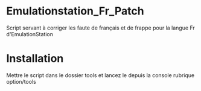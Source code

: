 # Emulationstation_Fr_Patch
Script servant à corriger les faute de français et de frappe pour la langue Fr d'EmulationStation 

# Installation
Mettre le script dans le dossier tools et lancez le depuis la console rubrique option/tools
